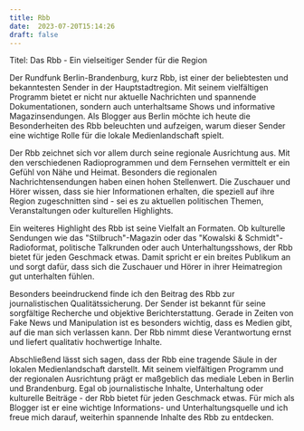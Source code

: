 ```yaml
---
title: Rbb
date:  2023-07-20T15:14:26
draft: false
---
```


Titel: Das Rbb - Ein vielseitiger Sender für die Region

Der Rundfunk Berlin-Brandenburg, kurz Rbb, ist einer der beliebtesten und bekanntesten Sender in der Hauptstadtregion. Mit seinem vielfältigen Programm bietet er nicht nur aktuelle Nachrichten und spannende Dokumentationen, sondern auch unterhaltsame Shows und informative Magazinsendungen. Als Blogger aus Berlin möchte ich heute die Besonderheiten des Rbb beleuchten und aufzeigen, warum dieser Sender eine wichtige Rolle für die lokale Medienlandschaft spielt.

Der Rbb zeichnet sich vor allem durch seine regionale Ausrichtung aus. Mit den verschiedenen Radioprogrammen und dem Fernsehen vermittelt er ein Gefühl von Nähe und Heimat. Besonders die regionalen Nachrichtensendungen haben einen hohen Stellenwert. Die Zuschauer und Hörer wissen, dass sie hier Informationen erhalten, die speziell auf ihre Region zugeschnitten sind - sei es zu aktuellen politischen Themen, Veranstaltungen oder kulturellen Highlights.

Ein weiteres Highlight des Rbb ist seine Vielfalt an Formaten. Ob kulturelle Sendungen wie das "Stilbruch"-Magazin oder das "Kowalski & Schmidt"-Radioformat, politische Talkrunden oder auch Unterhaltungsshows, der Rbb bietet für jeden Geschmack etwas. Damit spricht er ein breites Publikum an und sorgt dafür, dass sich die Zuschauer und Hörer in ihrer Heimatregion gut unterhalten fühlen.

Besonders beeindruckend finde ich den Beitrag des Rbb zur journalistischen Qualitätssicherung. Der Sender ist bekannt für seine sorgfältige Recherche und objektive Berichterstattung. Gerade in Zeiten von Fake News und Manipulation ist es besonders wichtig, dass es Medien gibt, auf die man sich verlassen kann. Der Rbb nimmt diese Verantwortung ernst und liefert qualitativ hochwertige Inhalte.

Abschließend lässt sich sagen, dass der Rbb eine tragende Säule in der lokalen Medienlandschaft darstellt. Mit seinem vielfältigen Programm und der regionalen Ausrichtung prägt er maßgeblich das mediale Leben in Berlin und Brandenburg. Egal ob journalistische Inhalte, Unterhaltung oder kulturelle Beiträge - der Rbb bietet für jeden Geschmack etwas. Für mich als Blogger ist er eine wichtige Informations- und Unterhaltungsquelle und ich freue mich darauf, weiterhin spannende Inhalte des Rbb zu entdecken.
